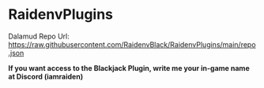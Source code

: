 # RaidenvPlugins

Dalamud Repo Url: https://raw.githubusercontent.com/RaidenvBlack/RaidenvPlugins/main/repo.json

**If you want access to the Blackjack Plugin, write me your in-game name at Discord (iamraiden)**
